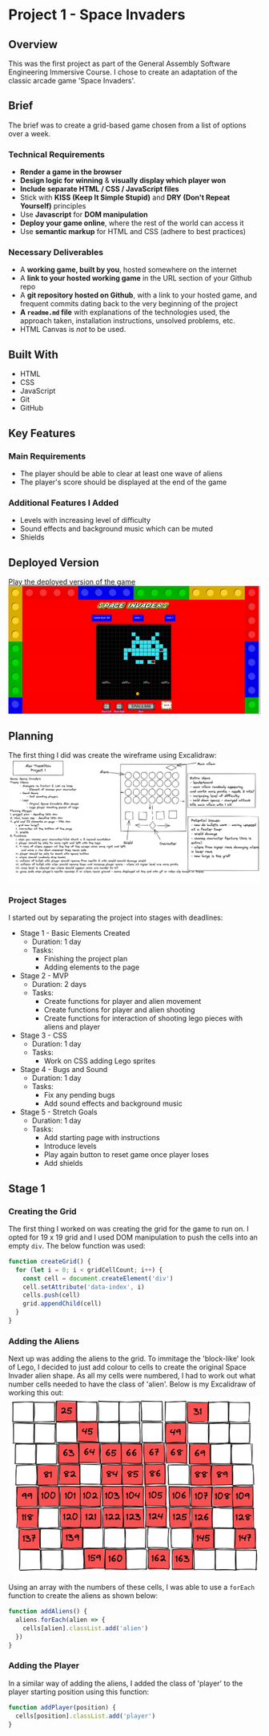 # Project 1 - Space Invaders #

## Overview ##
This was the first project as part of the General Assembly Software Engineering Immersive Course. I chose to create an adaptation of the classic arcade game 'Space Invaders'.

## Brief ##
The brief was to create a grid-based game chosen from a list of options over a week.
### Technical Requirements ###
* **Render a game in the browser**
* **Design logic for winning** & **visually display which player won**
* **Include separate HTML / CSS / JavaScript files**
* Stick with **KISS (Keep It Simple Stupid)** and **DRY (Don't Repeat Yourself)** principles
* Use **Javascript** for **DOM manipulation**
* **Deploy your game online**, where the rest of the world can access it
* Use **semantic markup** for HTML and CSS (adhere to best practices)
### Necessary Deliverables ###
* A **working game, built by you**, hosted somewhere on the internet
* A **link to your hosted working game** in the URL section of your Github repo
* A **git repository hosted on Github**, with a link to your hosted game, and frequent commits dating back to the very beginning of the project
* **A ``readme.md`` file** with explanations of the technologies used, the approach taken, installation instructions, unsolved problems, etc.
* HTML Canvas is *not* to be used.

## Built With ##
* HTML
* CSS
* JavaScript
* Git
* GitHub

## Key Features ##
### Main Requirements ###
* The player should be able to clear at least one wave of aliens
* The player's score should be displayed at the end of the game
### Additional Features I Added ###
* Levels with increasing level of difficulty
* Sound effects and background music which can be muted
* Shields

## Deployed Version ##
[Play the deployed version of the game](https://alextheoklitou.github.io/sei-project-one/)
![Screen Grab of finished version](/assets/spaceInvaders.gif)

## Planning ##
The first thing I did was create the wireframe using Excalidraw:
![Excalidraw screenshot](/assets/project1excalidraw.png)
### Project Stages ###
I started out by separating the project into stages with deadlines:
* Stage 1 - Basic Elements Created
  * Duration: 1 day
  * Tasks:
    * Finishing the project plan
    * Adding elements to the page
* Stage 2 - MVP
  * Duration: 2 days
  * Tasks:
    * Create functions for player and alien movement
    * Create functions for player and alien shooting
    * Create functions for interaction of shooting lego pieces with aliens and player
* Stage 3 - CSS
  * Duration: 1 day
  * Tasks:
    * Work on CSS adding Lego sprites
* Stage 4 - Bugs and Sound
  * Duration: 1 day
  * Tasks:
    * Fix any pending bugs
    * Add sound effects and background music
* Stage 5 - Stretch Goals
  * Duration: 1 day
  * Tasks:
    * Add starting page with instructions
    * Introduce levels
    * Play again button to reset game once player loses
    * Add shields

## Stage 1 ##
### Creating the Grid
The first thing I worked on was creating the grid for the game to run on. I opted for 19 x 19 grid and I used DOM manipulation to push the cells into an empty ```div```. The below function was used:
```js
function createGrid() {
  for (let i = 0; i < gridCellCount; i++) {
    const cell = document.createElement('div')
    cell.setAttribute('data-index', i)
    cells.push(cell)
    grid.appendChild(cell)
  }
}
```
### Adding the Aliens ###
Next up was adding the aliens to the grid. To immitage the 'block-like' look of Lego, I decided to just add colour to cells to create the original Space Invader alien shape. As all my cells were numbered, I had to work out what number cells needed to have the class of 'alien'. Below is my Excalidraw of working this out:
![Excalidraw screenshot](/assets/grid.png)

Using an array with the numbers of these cells, I was able to use a ```forEach``` function to create the aliens as shown below:
```js
function addAliens() {
  aliens.forEach(alien => {
    cells[alien].classList.add('alien')
  })
}
```

### Adding the Player ###
In a similar way of adding the aliens, I added the class of 'player' to the player starting position using this function:
```js
function addPlayer(position) {
  cells[position].classList.add('player')
}
```
